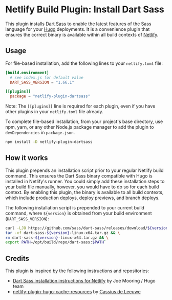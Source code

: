 # Netlify Build Plugin: Install Dart Sass

This plugin installs [Dart Sass][dartsass] to enable the latest features of the Sass language for your [Hugo][hugo] deployments. It is a convenience plugin that ensures the correct binary is available within all build contexts of [Netlify][netlify].

## Usage

<!-- You can install this plugin in the Netlify UI from this [direct in-app installation link](https://app.netlify.com/plugins/netlify-plugin-dartsass/install) or from the [Plugins directory](https://app.netlify.com/plugins). -->

For file-based installation, add the following lines to your `netlify.toml` file:

```toml
[build.environment]
  # see index.js for default value
  DART_SASS_VERSION = "1.66.1" 

[[plugins]]
  package = "netlify-plugin-dartsass"
```

Note: The `[[plugins]]` line is required for each plugin, even if you have other plugins in your `netlify.toml` file already.

To complete file-based installation, from your project's base directory, use npm, yarn, or any other Node.js package manager to add the plugin to `devDependencies` in `package.json`.

```bash
npm install -D netlify-plugin-dartsass
```

## How it works

This plugin prepends an installation script prior to your regular Netlify build command. This ensures the Dart Sass binary compatible with Hugo is installed in Netlify's runner. You could simply add these installation steps to your build file manually, however, you would have to do so for each build context. By enabling this plugin, the binary is available to all build contexts, which include production deploys, deploy previews, and branch deploys.

The following installation script is prepended to your current build command, where `${version}` is obtained from your build environment (`DART_SASS_VERSION`):

```bash
curl -LJO https://github.com/sass/dart-sass/releases/download/${version}/dart-sass-${version}-linux-x64.tar.gz && \
tar -xf dart-sass-${version}-linux-x64.tar.gz && \
rm dart-sass-${version}-linux-x64.tar.gz && \
export PATH=/opt/build/repo/dart-sass:$PATH`
```

## Credits

This plugin is inspired by the following instructions and repositories:

- [Dart Sass installation instructions for Netlify][hugo_dart_netlify] by Joe Mooring / Hugo team
- [netlify-plugin-hugo-cache-resources][plugin_cache] by [Cassius de Leeuwe][cassius]

<!-- Links -->
[hugo]: https://gohugo.io
[hugo_dart_netlify]: https://gohugo.io/hugo-pipes/transpile-sass-to-css/#netlify
[cassius]: https://github.com/cdeleeuwe
[plugin_cache]: https://github.com/cdeleeuwe/netlify-plugin-hugo-cache-resources
[dartsass]: https://sass-lang.com/dart-sass/
[netlify]: https://netlify.com
